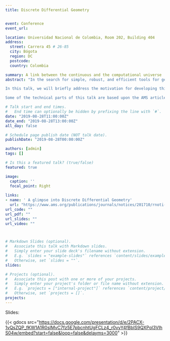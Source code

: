 ```yaml
---
title: Discrete Differential Geometry


event: Conference
event_url: 

location: Universidad Nacional de Colombia, Room 202, Building 404
address:
  street: Carrera 45 # 26-85
  city: Bógota 
  region: DC
  postcode: 
  country: Colombia

summary: A link between the continuous and the computational universe
abstract: "In the search for simple, robust, and efficient tools for geometry processing and physical simulation, the field of Discrete Differential Geometry (DDG) has emerged. What started with building a physical model that is discrete from the ground up and preserves key geometric structures that characterize the actual (smooth) physical system, has been materialized with the help of some of the machinery of Differential Geometry like Conformal Geometry, Integrable Systems, Geometrical Flows, and Optimal Transport. 

In this talk, we will briefly address the motivation for developing this novel approach and the general process of generating a discrete model for a continuous geometrical quantity. We will also touch upon some of the exciting applications of this research where very specialized tools of hardcore Differential Geometry are helping to advance the fields of computer graphics, physical simulation, fabrication, architecture and discrete models of nature. 

Some of the technical parts of this talk are based upon the AMS article: A glimpse into Discrete Differential Geometry by Crane and Wardesky."

# Talk start and end times.
#   End time can optionally be hidden by prefixing the line with `#`.
date: "2019-08-28T11:00:00Z"
date_end: "2019-08-28T13:00:00Z"
all_day: false

# Schedule page publish date (NOT talk date).
publishDate: "2019-08-28T00:00:00Z"

authors: [admin]
tags: []

# Is this a featured talk? (true/false)
featured: true

image:
  caption: ''
  focal_point: Right
  
links:
- name: ' A glimpse into Discrete Differential Geometry'
  url: "https://www.ams.org/publications/journals/notices/201710/rnoti-p1153.pdf"
url_code: ""
url_pdf: ""
url_slides: ""
url_video: ""



# Markdown Slides (optional).
#   Associate this talk with Markdown slides.
#   Simply enter your slide deck's filename without extension.
#   E.g. `slides = "example-slides"` references `content/slides/example-slides.md`.
#   Otherwise, set `slides = ""`.
slides:

# Projects (optional).
#   Associate this post with one or more of your projects.
#   Simply enter your project's folder or file name without extension.
#   E.g. `projects = ["internal-project"]` references `content/project/deep-learning/index.md`.
#   Otherwise, set `projects = []`.
projects:
---
```


Slides:

{{< gdocs src="https://docs.google.com/presentation/d/e/2PACX-1vQsZQP_fKW1A1R0sIMvC7fz5E7pbcnhtUgFCLz4_r0vyY4fBbIS9QXPol3VlhS04w/embed?start=false&loop=false&delayms=3000" >}}
